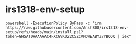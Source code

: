 # irs1318-env-setup
`powershell -ExecutionPolicy ByPass -c "irm https://raw.githubusercontent.com/AnshB08/irs1318-env-setup/refs/heads/main/install.ps1?token=GHSAT0AAAAAAC4FXCGVKU22C5ZCVPDWEABYZ7YBQQQ | iex"`